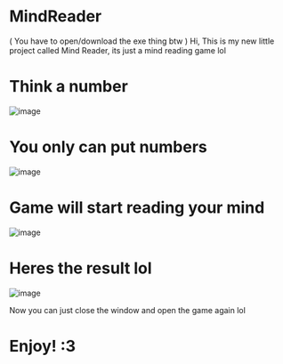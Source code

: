 # MindReader
( You have to open/download the exe thing btw )
Hi, This is my new little project called Mind Reader, its just a mind reading game lol

# Think a number
![image](https://github.com/SmilingDeveloper11/MindReader/assets/164572608/1b081911-9f07-4280-a04c-61890f931306)

# You only can put numbers
![image](https://github.com/SmilingDeveloper11/MindReader/assets/164572608/23cfeaac-cc17-4e75-914a-c9fb6ae59d11)

# Game will start reading your mind
![image](https://github.com/SmilingDeveloper11/MindReader/assets/164572608/421c105b-96a3-4a5e-a91e-45d89ab4d62c)

# Heres the result lol
![image](https://github.com/SmilingDeveloper11/MindReader/assets/164572608/c3933a25-1f9c-4312-b1c0-6ea0550b2fa7)

Now you can just close the window and open the game again lol

# Enjoy! :3
